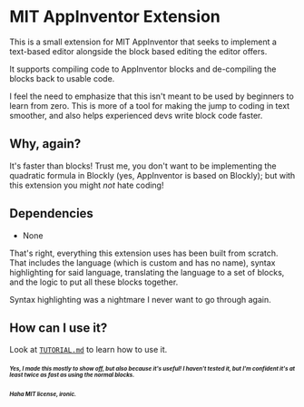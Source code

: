 
# MIT AppInventor Extension
This is a small extension for MIT AppInventor that seeks to implement a text-based editor alongside the block based editing the editor offers.

It supports compiling code to AppInventor blocks and de-compiling the blocks back to usable code.

I feel the need to emphasize that this isn't meant to be used by beginners to learn from zero. This is more of a tool for making the jump to coding in text smoother, and also helps experienced devs write block code faster.

## Why, again?
It's faster than blocks! Trust me, you don't want to be implementing the quadratic formula in Blockly (yes, AppInventor is based on Blockly); but with this extension you might _not_ hate coding!

## Dependencies
 - None

That's right, everything this extension uses has been built from scratch. That includes the language (which is custom and has no name), syntax highlighting for said language, translating the language to a set of blocks, and the logic to put all these blocks together.

Syntax highlighting was a nightmare I never want to go through again. 

## How can I use it?
Look at [`TUTORIAL.md`](TUTORIAL.md) to learn how to use it.


##### <sub><sup>Yes, I made this _mostly_ to show off, but also because it's useful! I haven't tested it, but I'm confident it's _at least_ twice as fast as using the normal blocks.</sup></sub>

##### <sub><sup>Haha MIT license, ironic.</sup></sub>
